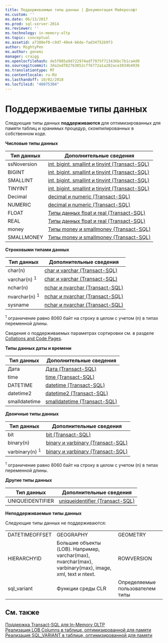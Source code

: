 ```yaml
---
title: Поддерживаемые типы данных | Документация Майкрософт
ms.custom: ''
ms.date: 06/13/2017
ms.prod: sql-server-2014
ms.reviewer: ''
ms.technology: in-memory-oltp
ms.topic: conceptual
ms.assetid: a7380ef0-c9d7-49e4-b6de-fad34752b9f3
author: MightyPen
ms.author: genemi
manager: craigg
ms.openlocfilehash: de5f805a9d722974adf7975f713436bc7b1ca4d0
ms.sourcegitcommit: 3da2edf82763852cff6772a1a282ace3034b4936
ms.translationtype: MT
ms.contentlocale: ru-RU
ms.lasthandoff: 10/02/2018
ms.locfileid: "48075304"
---
```

# <a name="supported-data-types"></a>Поддерживаемые типы данных
  Следующие типы данных **поддерживаются** для оптимизированных для памяти таблиц и хранимых процедур, скомпилированных в собственном коде.  
  
 **Числовые типы данных**  
  
|Тип данных|Дополнительные сведения|  
|---------------|--------------------------|  
|ssNoversion|[int, bigint, smallint и tinyint (Transact-SQL)](/sql/t-sql/data-types/int-bigint-smallint-and-tinyint-transact-sql)|  
|BIGINT|[int, bigint, smallint и tinyint (Transact-SQL)](/sql/t-sql/data-types/int-bigint-smallint-and-tinyint-transact-sql)|  
|SMALLINT|[int, bigint, smallint и tinyint (Transact-SQL)](/sql/t-sql/data-types/int-bigint-smallint-and-tinyint-transact-sql)|  
|TINYINT|[int, bigint, smallint и tinyint (Transact-SQL)](/sql/t-sql/data-types/int-bigint-smallint-and-tinyint-transact-sql)|  
|Decimal|[decimal и numeric (Transact-SQL)](/sql/t-sql/data-types/decimal-and-numeric-transact-sql)|  
|NUMERIC|[decimal и numeric (Transact-SQL)](/sql/t-sql/data-types/decimal-and-numeric-transact-sql)|  
|FLOAT|[Типы данных float и real (Transact-SQL)](/sql/t-sql/data-types/float-and-real-transact-sql)|  
|REAL|[Типы данных float и real (Transact-SQL)](/sql/t-sql/data-types/float-and-real-transact-sql)|  
|money|[Типы money и smallmoney (Transact-SQL)](/sql/t-sql/data-types/money-and-smallmoney-transact-sql)|  
|SMALLMONEY|[Типы money и smallmoney (Transact-SQL)](/sql/t-sql/data-types/money-and-smallmoney-transact-sql)|  
  
 **Строковыми типами данных**  
  
|Тип данных|Дополнительные сведения|  
|---------------|--------------------------|  
|char(n)|[char и varchar (Transact-SQL)](/sql/t-sql/data-types/char-and-varchar-transact-sql)|  
|varchar(n) <sup>1</sup>|[char и varchar (Transact-SQL)](/sql/t-sql/data-types/char-and-varchar-transact-sql)|  
|nchar(n)|[nchar и nvarchar (Transact-SQL)](/sql/t-sql/data-types/nchar-and-nvarchar-transact-sql)|  
|nvarchar(n) <sup>1</sup>|[nchar и nvarchar (Transact-SQL)](/sql/t-sql/data-types/nchar-and-nvarchar-transact-sql)|  
|sysname|[nchar и nvarchar (Transact-SQL)](/sql/t-sql/data-types/nchar-and-nvarchar-transact-sql)|  
  
 <sup>1</sup> ограничение равно 8060 байт на строку в целом с учетом (n) в типах переменной длины.  
  
 Сведения о поддерживаемых параметрах сортировки см. в разделе [Collations and Code Pages](../../database-engine/collations-and-code-pages.md).  
  
 **Типы данных даты и времени**  
  
|Тип данных|Дополнительные сведения|  
|---------------|--------------------------|  
|Дата|[Дата &#40;Transact-SQL&#41;](/sql/t-sql/data-types/date-transact-sql)|  
|time|[time (Transact-SQL)](/sql/t-sql/data-types/time-transact-sql)|  
|DATETIME|[datetime (Transact-SQL)](/sql/t-sql/data-types/datetime-transact-sql)|  
|datetime2|[datetime2 &#40;Transact-SQL&#41;](/sql/t-sql/data-types/datetime2-transact-sql)|  
|smalldatetime|[smalldatetime (Transact-SQL)](/sql/t-sql/data-types/smalldatetime-transact-sql)|  
  
 **Двоичные типы данных**  
  
|Тип данных|Дополнительные сведения|  
|---------------|--------------------------|  
|bit|[bit (Transact-SQL)](/sql/t-sql/data-types/bit-transact-sql)|  
|binary(n)|[binary и varbinary (Transact-SQL)](/sql/t-sql/data-types/binary-and-varbinary-transact-sql)|  
|varbinary(n) <sup>1</sup>|[binary и varbinary (Transact-SQL)](/sql/t-sql/data-types/binary-and-varbinary-transact-sql)|  
  
 <sup>1</sup> ограничение равно 8060 байт на строку в целом с учетом (n) в типах переменной длины.  
  
 **Другие типы данных**  
  
|Тип данных|Дополнительные сведения|  
|---------------|--------------------------|  
|UNIQUEIDENTIFIER|[uniqueidentifier (Transact-SQL)](/sql/t-sql/data-types/uniqueidentifier-transact-sql)|  
  
 **Неподдерживаемые типы данных**  
  
 Следующие типы данных не поддерживаются:  
  
||||  
|-|-|-|  
|DATETIMEOFFSET|GEOGRAPHY|GEOMETRY|  
|HIERARCHYID|Большие объекты (LOB). Например, varchar(max), nvarchar(max), varbinary(max), image, xml, text и ntext.|ROWVERSION|  
|sql_variant|Функции среды CLR|Определяемые пользователем типы|  
  
## <a name="see-also"></a>См. также  
 [Поддержка Transact-SQL для In-Memory OLTP](transact-sql-support-for-in-memory-oltp.md)   
 [Реализация LOB Columns в таблице, оптимизированной для памяти](../../database-engine/implementing-lob-columns-in-a-memory-optimized-table.md)   
 [Реализация SQL_VARIANT в таблице, оптимизированной для памяти](implementing-sql-variant-in-a-memory-optimized-table.md)  
  
  
